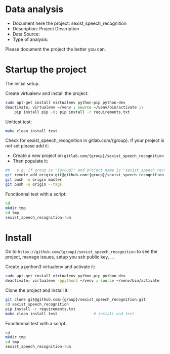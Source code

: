 # Data analysis
- Document here the project: sexist_speech_recognition
- Description: Project Description
- Data Source:
- Type of analysis:

Please document the project the better you can.

# Startup the project

The initial setup.

Create virtualenv and install the project:
```bash
sudo apt-get install virtualenv python-pip python-dev
deactivate; virtualenv ~/venv ; source ~/venv/bin/activate ;\
    pip install pip -U; pip install -r requirements.txt
```

Unittest test:
```bash
make clean install test
```

Check for sexist_speech_recognition in gitlab.com/{group}.
If your project is not set please add it:

- Create a new project on `gitlab.com/{group}/sexist_speech_recognition`
- Then populate it:

```bash
##   e.g. if group is "{group}" and project_name is "sexist_speech_recognition"
git remote add origin git@github.com:{group}/sexist_speech_recognition.git
git push -u origin master
git push -u origin --tags
```

Functionnal test with a script:

```bash
cd
mkdir tmp
cd tmp
sexist_speech_recognition-run
```

# Install

Go to `https://github.com/{group}/sexist_speech_recognition` to see the project, manage issues,
setup you ssh public key, ...

Create a python3 virtualenv and activate it:

```bash
sudo apt-get install virtualenv python-pip python-dev
deactivate; virtualenv -ppython3 ~/venv ; source ~/venv/bin/activate
```

Clone the project and install it:

```bash
git clone git@github.com:{group}/sexist_speech_recognition.git
cd sexist_speech_recognition
pip install -r requirements.txt
make clean install test                # install and test
```
Functionnal test with a script:

```bash
cd
mkdir tmp
cd tmp
sexist_speech_recognition-run
```
